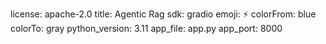 license: apache-2.0
title: Agentic Rag
sdk: gradio
emoji: ⚡
colorFrom: blue
colorTo: gray
python_version: 3.11
app_file: app.py
app_port: 8000